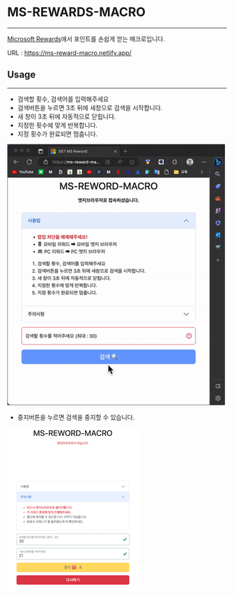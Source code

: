 # MS-REWARDS-MACRO
***
[Microsoft Rewards](https://rewards.bing.com/)에서 포인트를 손쉽게 얻는 매크로입니다.

URL : https://ms-reward-macro.netlify.app/

## Usage
***

- 검색할 횟수, 검색어를 입력해주세요
- 검색버튼을 누르면 3초 뒤에 새창으로 검색을 시작합니다.
- 새 창이 3초 뒤에 자동적으로 닫힙니다.
- 지정한 횟수에 맞게 반복합니다.
- 지정 횟수가 완료되면 멈춥니다.

![](./img/flow.gif)

- 중지버튼을 누르면 검색을 중지할 수 있습니다.

![](./img/img_97.png)

